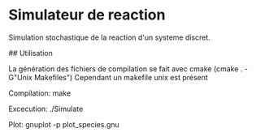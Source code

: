 # Simulateur de reaction

Simulation stochastique de la reaction d'un systeme discret.

## Utilisation

La génération des fichiers de compilation se fait avec cmake (cmake . -G"Unix Makefiles")
Cependant un makefile unix est présent

Compilation:
make

Excecution:
./Simulate

Plot:
gnuplot -p plot_species.gnu
